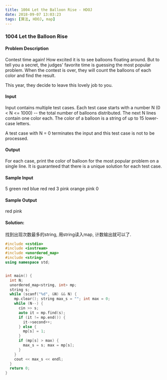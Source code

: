 ```yaml
---
title: 1004 Let the Balloon Rise - HDOJ
date: 2018-09-07 13:03:23
tags: [算法, HDOJ, map]
---
```


### 1004 Let the Balloon Rise

#### Problem Description
Contest time again! How excited it is to see balloons floating around. But to tell you a secret, the judges' favorite time is guessing the most popular problem. When the contest is over, they will count the balloons of each color and find the result.

This year, they decide to leave this lovely job to you. 
 

#### Input
Input contains multiple test cases. Each test case starts with a number N (0 < N <= 1000) -- the total number of balloons distributed. The next N lines contain one color each. The color of a balloon is a string of up to 15 lower-case letters.

A test case with N = 0 terminates the input and this test case is not to be processed.
 

#### Output
For each case, print the color of balloon for the most popular problem on a single line. It is guaranteed that there is a unique solution for each test case.
 

#### Sample Input
5
green
red
blue
red
red
3
pink
orange
pink
0
 

#### Sample Output
red
pink

#### Solution:

找到出现次数最多的string, 用string读入map, 计数输出就可以了.

```cpp
#include <cstdio>
#include <iostream>
#include <unordered_map>
#include <string>
using namespace std;


int main() {
  int N;
  unordered_map<string, int> mp;
  string s;
  while (scanf("%d", &N) && N) {
    mp.clear(); string max_s = ""; int max = 0;
    while (N--) {
      cin >> s;
      auto it = mp.find(s);
      if (it != mp.end()) {
        it->second++;
      } else {
        mp[s] = 1;
      }
      if (mp[s] > max) {
        max_s = s; max = mp[s];
      }
    }
    cout << max_s << endl;
  }
  return 0;
}
```


